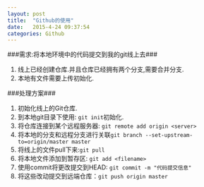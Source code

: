 ```yaml
---
layout: post
title:  "Github的使用"
date:   2015-4-24 09:37:54
categories: Github
---
```

###需求:将本地环境中的代码提交到我的git线上去###
1. 线上已经创建仓库.并且仓库已经拥有两个分支,需要合并分支.
2. 本地有文件需要上传初始化.

###处理方案###
1. 初始化线上的Git仓库.
2. 到本地git目录下使用: `git init`初始化. 
3. 将仓库连接到某个远程服务器: `git remote add origin <server>`
4. 将本地的分支和远程分支进行关联`git branch --set-upstream-to=origin/master master`
4. 将线上的文件pull下来:`git pull`
5. 将本地文件添加到暂存区: `git add <filename>`
6. 使用commit将更改提交到HEAD: `git commit -m "代码提交信息"`
7. 将这些改动提交到远端仓库：`git push origin master` 




